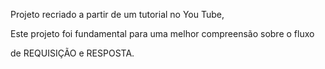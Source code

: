 Projeto recriado a partir de um tutorial no You Tube,

Este projeto foi fundamental para uma melhor compreensão sobre o fluxo 

de REQUISIÇÃO e RESPOSTA. 
